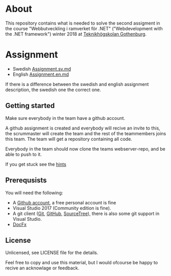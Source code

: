 # About

This repository contains what is needed to solve the second assigment in the course "Webbutveckling i ramverket för .NET" ("Webdevelopment with the .NET framework") winter 2018 at [Teknikhögskolan Gothenburg](https://github.com/TeknikhogskolanGothenburg).

# Assignment

* Swedish [Assignment.sv.md](assignment.sv.md)
* English [Assignment.en.md](assignment.en.md)

If there is a difference between the swedish and english assignment description, the swedish one the correct one.

## Getting started

Make sure everybody in the team have a github account.

A github assignment is created and everybody will recive an invite to this, the scrummaster will create the team and the rest of the teammembers joins this team. The team will get a repository containing all code.

Everybody in the team should now clone the teams webserver-repo, and be able to push to it.

If you get stuck see the [hints](Hints.md)

## Prerequsists

You will need the following:

* A [Github account](https://github.com/join), a free personal account is fine
* Visual Studio 2017 (Community edition is fine).
* A git client ([Git](https://git-scm.com/), [GitHub](https://desktop.github.com/), [SourceTree](https://www.sourcetreeapp.com/)), there is also some git support in Visual Studio.
* [DocFx](https://dotnet.github.io/docfx/index.html)

## License
Unlicensed, see LICENSE file for the details.

Feel free to copy and use this material, but I would ofcourse be happy to recive an acknowlage or feedback.